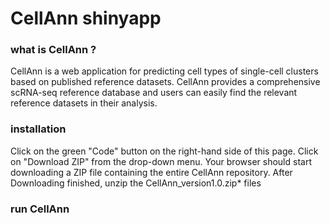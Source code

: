 # CellAnn shinyapp

### what is CellAnn ?

CellAnn is a web application for predicting cell types of single-cell clusters based on published reference datasets. CellAnn provides a comprehensive scRNA-seq reference database and users can easily find the relevant reference datasets in their analysis.

### installation 

Click on the green "Code" button on the right-hand side of this page.
Click on "Download ZIP" from the drop-down menu.
Your browser should start downloading a ZIP file containing the entire CellAnn repository.
After Downloading finished, unzip the CellAnn_version1.0.zip* files 

### run CellAnn 



